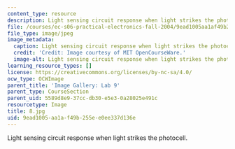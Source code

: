 ```yaml
---
content_type: resource
description: Light sensing circuit response when light strikes the photocell.
file: /courses/ec-s06-practical-electronics-fall-2004/9ead1005aa1af49b255ee0ee337d136e_8.jpg
file_type: image/jpeg
image_metadata:
  caption: Light sensing circuit response when light strikes the photocell.
  credit: 'Credit: Image courtesy of MIT OpenCourseWare.'
  image-alt: Light sensing circuit response when light strikes the photocell.
learning_resource_types: []
license: https://creativecommons.org/licenses/by-nc-sa/4.0/
ocw_type: OCWImage
parent_title: 'Image Gallery: Lab 9'
parent_type: CourseSection
parent_uid: 5589d8e9-37cc-db30-e5e3-0a28025e491c
resourcetype: Image
title: 8.jpg
uid: 9ead1005-aa1a-f49b-255e-e0ee337d136e
---
```

Light sensing circuit response when light strikes the photocell.
